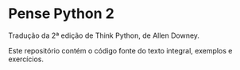 Pense Python 2
==============

Tradução da 2ª edição de Think Python, de Allen Downey.

Este repositório contém o código fonte do texto integral, exemplos e exercícios.
